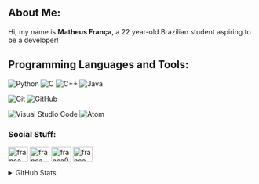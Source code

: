 
<p align="center">
  <h2 align="left"> About Me: </h2>
  Hi, my name is <b>Matheus França</b>, a 22 year-old Brazilian student aspiring to be a developer!
</p>

## Programming Languages and Tools:

  ![Python](https://img.shields.io/badge/python-%2314354C.svg?style=for-the-badge&logo=python&logoColor=white)
  ![C](https://img.shields.io/badge/C-%2300599C.svg?style=for-the-badge&logo=c&logoColor=white)
  ![C++](https://img.shields.io/badge/C++-%2300599C.svg?style=for-the-badge&logo=c%2B%2B&logoColor=white)
  ![Java](https://img.shields.io/badge/Java-%23ED8B00.svg?style=for-the-badge&logo=java&logoColor=white)

  ![Git](https://img.shields.io/badge/git-%23F05033.svg?style=for-the-badge&logo=git&logoColor=white)
  ![GitHub](https://img.shields.io/badge/github-%23F05033.svg?style=for-the-badge&logo=github&logoColor=white)

  ![Visual Studio Code](https://img.shields.io/badge/Visual%20Code-0078d7.svg?style=for-the-badge&logo=visual-studio-code&logoColor=white)
  ![Atom](https://img.shields.io/badge/Atom-%2366595C.svg?style=for-the-badge&logo=atom&logoColor=white)

<h3 align="left">Social Stuff:</h3>
  <p align="left">
    <a href="https://discordapp.com/users/franca_072" target="blank"><img align="center" src="https://raw.githubusercontent.com/rahuldkjain/github-profile-readme-generator/master/src/images/icons/Social/discord.svg" alt="franca_072" height="30" width="40" /></a>
    <a href="https://instagram.com/franca_072" target="blank"><img align="center" src="https://raw.githubusercontent.com/rahuldkjain/github-profile-readme-generator/master/src/images/icons/Social/instagram.svg" alt="franca_072" height="30" width="40" /></a>
    <a href="https://linkedin.com/in/franca072" target="blank"><img align="center" src="https://raw.githubusercontent.com/rahuldkjain/github-profile-readme-generator/master/src/images/icons/Social/linked-in-alt.svg" alt="franca072" height="30" width="40" /></a>
    <a href="https://twitter.com/franca_072" target="blank"><img align="center" src="https://raw.githubusercontent.com/rahuldkjain/github-profile-readme-generator/master/src/images/icons/Social/twitter.svg" alt="franca_072" height="30" width="40" /></a>
</p>

<details>
  <summary> GitHub Stats</summary>
  <img align="center" src="https://github-readme-stats.vercel.app/api?username=franca072&title_color=1d87da&icon_color=539bf5&text_color=539bf5&bg_color=0000&show_icons=true&hide_border=true&hide=issues,prs" alt="franca072-stats" />
</details>
